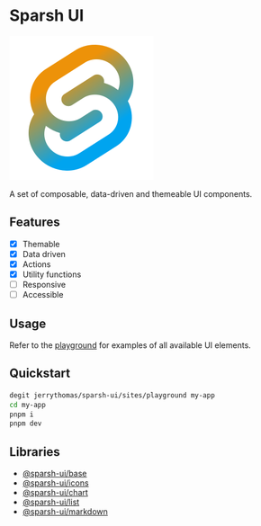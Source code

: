 # Sparsh UI

![Sparsh](docs/sparsh.svg)

A set of composable, data-driven and themeable UI components.

## Features

- [x] Themable
- [x] Data driven
- [x] Actions
- [x] Utility functions
- [ ] Responsive
- [ ] Accessible

## Usage

Refer to the [playground](sites/playground) for examples of all available UI elements.

## Quickstart

```bash
degit jerrythomas/sparsh-ui/sites/playground my-app
cd my-app
pnpm i
pnpm dev
```

## Libraries

- [@sparsh-ui/base](packages/base)
- [@sparsh-ui/icons](packages/icons)
- [@sparsh-ui/chart](packages/chart)
- [@sparsh-ui/list](packages/list)
- [@sparsh-ui/markdown](packages/markdown)
